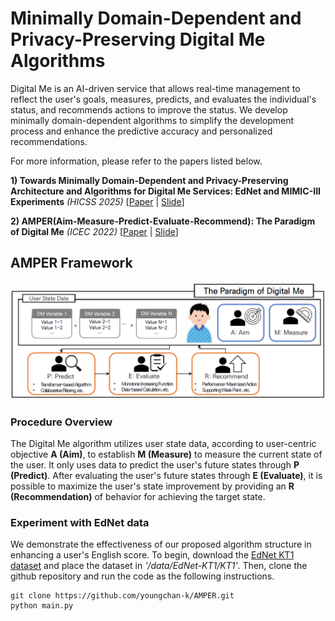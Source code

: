 # Minimally Domain-Dependent and Privacy-Preserving Digital Me Algorithms
Digital Me is an AI-driven service that allows real-time management to reflect the user's goals, measures, predicts, and evaluates the individual's status, and recommends actions to improve the status. We develop minimally domain-dependent algorithms to simplify the development process and enhance the predictive accuracy and personalized recommendations. 


For more information, please refer to the papers listed below.

**1) Towards Minimally Domain-Dependent and Privacy-Preserving Architecture and Algorithms for Digital Me Services: EdNet and MIMIC-III Experiments** *(HICSS 2025)*
[[Paper](./assets/pdf/DigitalMe_F.pdf) | [Slide](./assets/pdf/DigitalMe_F_slide.pdf)]

**2) AMPER(Aim-Measure-Predict-Evaluate-Recommend): The Paradigm of Digital Me** *(ICEC 2022)*
[[Paper](./assets/pdf/AMPER.pdf) | [Slide](./assets/pdf/AMPER_slide.pdf)]


## AMPER Framework
<img src='./assets/AMPER.PNG'/>

### Procedure Overview
The Digital Me algorithm utilizes user state data, according to user-centric objective **A (Aim)**, to establish **M (Measure)** to measure the current state of the user. It only uses data to predict the user's future states through **P (Predict)**. After evaluating the user's future states through **E (Evaluate)**, it is possible to maximize the user's state improvement by providing an **R (Recommendation)** of behavior for achieving the target state.

### Experiment with EdNet data
We demonstrate the effectiveness of our proposed algorithm structure in enhancing a user's English score. To begin, download the [EdNet KT1 dataset](https://drive.google.com/file/d/1AmGcOs5U31wIIqvthn9ARqJMrMTFTcaw/view) and place the dataset in *'/data/EdNet-KT1/KT1'*. Then, clone the github repository and run the code as the following instructions.

```
git clone https://github.com/youngchan-k/AMPER.git
python main.py
```